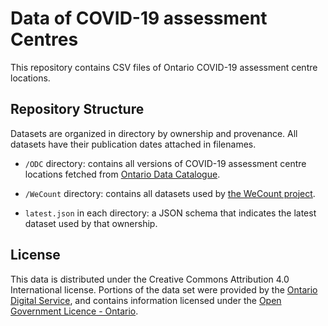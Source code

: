 # Data of COVID-19 assessment Centres

This repository contains CSV files of Ontario COVID-19 assessment centre locations.

## Repository Structure

Datasets are organized in directory by ownership and provenance. All datasets have their publication dates attached in filenames.

* `/ODC` directory: contains all versions of COVID-19 assessment centre locations fetched from [Ontario Data Catalogue](https://data.ontario.ca/dataset/covid-19-assessment-centre-locations).

* `/WeCount` directory: contains all datasets used by [the WeCount project](https://wecount.inclusivedesign.ca/).

* `latest.json` in each directory: a JSON schema that indicates the latest dataset used by that ownership.

## License

This data is distributed under the Creative Commons Attribution 4.0 International license. Portions of the data set were provided by the [Ontario Digital Service](https://www.ontario.ca/page/ontario-digital-service), and contains information licensed under the [Open Government Licence - Ontario](https://www.ontario.ca/page/open-government-licence-ontario).
